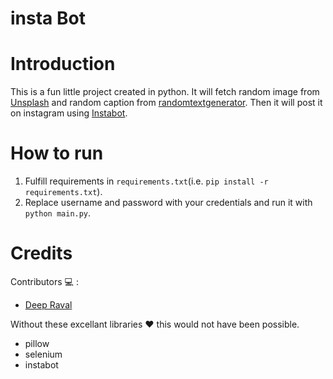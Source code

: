 # insta Bot

# Introduction
This is a fun little project created in python. It will fetch random image from [Unsplash](https://source.unsplash.com/) and random caption from [randomtextgenerator](https://randomtextgenerator.com/). Then it will post it on instagram using [Instabot](https://github.com/instagrambot/instabot).

# How to run 

  1. Fulfill requirements in ```requirements.txt```(i.e. ```pip install -r requirements.txt```).
  2. Replace username and password with your credentials and run it with
     ```python main.py```.

# Credits

Contributors :computer: : 
  
  * [Deep Raval](https://github.com/imdeep2905)

Without these excellant libraries :heart: this would not have been possible.
   
   * pillow
   * selenium
   * instabot

